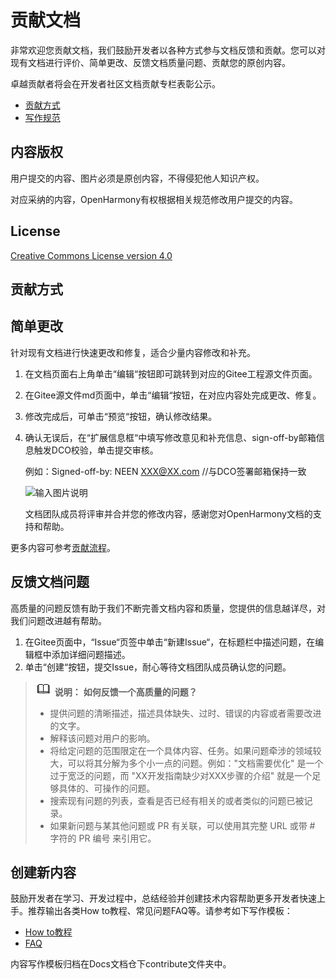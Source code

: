 # 贡献文档<a name="ZH-CN_TOPIC_0000001053069234"></a>

非常欢迎您贡献文档，我们鼓励开发者以各种方式参与文档反馈和贡献。您可以对现有文档进行评价、简单更改、反馈文档质量问题、贡献您的原创内容。

卓越贡献者将会在开发者社区文档贡献专栏表彰公示。

-   [贡献方式](#section5723203852414)
-   [写作规范](写作规范.md)

## 内容版权<a name="section87752266272"></a>

用户提交的内容、图片必须是原创内容，不得侵犯他人知识产权。

对应采纳的内容，OpenHarmony有权根据相关规范修改用户提交的内容。

## License<a name="section460934180"></a>

[Creative Commons License version 4.0](https://creativecommons.org/licenses/by/4.0/legalcode)

## 贡献方式<a name="section5723203852414"></a>

## 简单更改<a name="section1433285372417"></a>

针对现有文档进行快速更改和修复，适合少量内容修改和补充。

1.  在文档页面右上角单击“编辑“按钮即可跳转到对应的Gitee工程源文件页面。
2.  在Gitee源文件md页面中，单击“编辑“按钮，在对应内容处完成更改、修复。
3.  修改完成后，可单击“预览“按钮，确认修改结果。
4.  确认无误后，在“扩展信息框“中填写修改意见和补充信息、sign-off-by邮箱信息触发DCO校验，单击提交审核。

    例如：Signed-off-by: NEEN XXX@XX.com //与DCO签署邮箱保持一致

    ![输入图片说明](https://images.gitee.com/uploads/images/2021/0625/095714_92d8e459_7756659.png "屏幕截图.png")

    文档团队成员将评审并合并您的修改内容，感谢您对OpenHarmony文档的支持和帮助。


更多内容可参考[贡献流程](贡献流程.md)。

## 反馈文档问题<a name="section133341053162416"></a>

高质量的问题反馈有助于我们不断完善文档内容和质量，您提供的信息越详尽，对我们问题改进越有帮助。

1.  在Gitee页面中，“Issue“页签中单击“新建Issue“，在标题栏中描述问题，在编辑框中添加详细问题描述。
2.  单击“创建“按钮，提交Issue，耐心等待文档团队成员确认您的问题。

>![](public_sys-resources/icon-note.gif) **说明：** 
>**如何反馈一个高质量的问题？**
>-   提供问题的清晰描述，描述具体缺失、过时、错误的内容或者需要改进的文字。
>-   解释该问题对用户的影响。
>-   将给定问题的范围限定在一个具体内容、任务。如果问题牵涉的领域较大，可以将其分解为多个小一点的问题。例如："文档需要优化" 是一个过于宽泛的问题，而 "XX开发指南缺少对XXX步骤的介绍" 就是一个足够具体的、可操作的问题。
>-   搜索现有问题的列表，查看是否已经有相关的或者类似的问题已被记录。
>-   如果新问题与某其他问题或 PR 有关联，可以使用其完整 URL 或带 \# 字符的 PR 编号 来引用它。

## 创建新内容<a name="section12616152517159"></a>

鼓励开发者在学习、开发过程中，总结经验并创建技术内容帮助更多开发者快速上手。推荐输出各类How to教程、常见问题FAQ等。请参考如下写作模板：

-   [How to教程](tutorial-title-task-name.md)
-   [FAQ](faq-template.md)

内容写作模板归档在Docs文档仓下contribute文件夹中。

